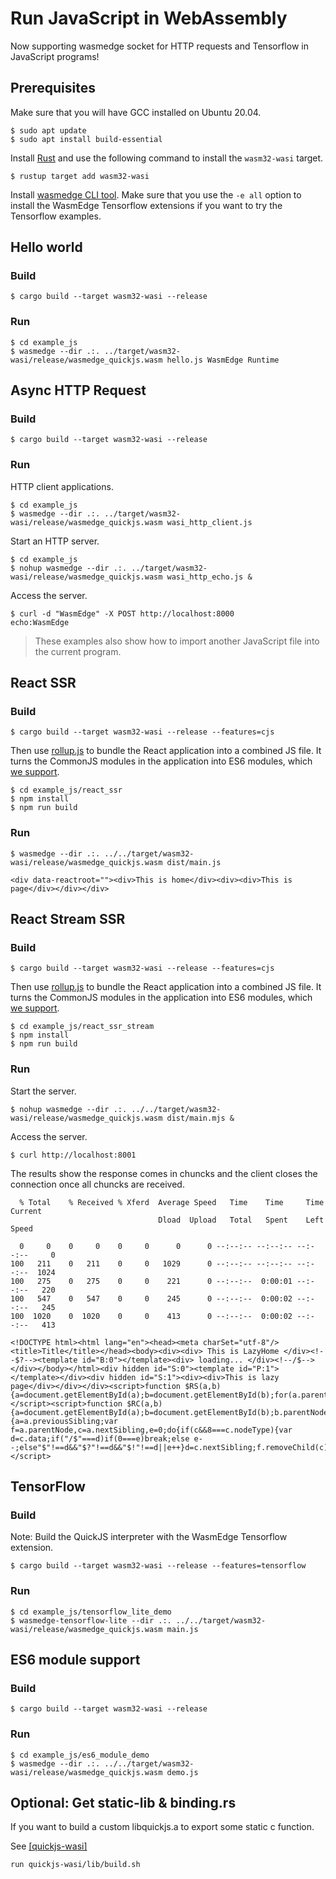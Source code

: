 # Run JavaScript in WebAssembly

Now supporting wasmedge socket for HTTP requests and Tensorflow in JavaScript programs!

## Prerequisites

Make sure that you will have GCC installed on Ubuntu 20.04.

```shell
$ sudo apt update
$ sudo apt install build-essential
```

Install [Rust](https://www.rust-lang.org/tools/install) and use the following command to install the `wasm32-wasi` target.

```shell
$ rustup target add wasm32-wasi
```

Install [wasmedge CLI tool](https://wasmedge.org/book/en/start/install.html). Make sure that you use the `-e all` option to install the WasmEdge Tensorflow extensions if you want to try the Tensorflow examples.

## Hello world

### Build

```shell
$ cargo build --target wasm32-wasi --release
```

### Run

```shell
$ cd example_js
$ wasmedge --dir .:. ../target/wasm32-wasi/release/wasmedge_quickjs.wasm hello.js WasmEdge Runtime
```

## Async HTTP Request

### Build

```shell
$ cargo build --target wasm32-wasi --release
```

### Run

HTTP client applications.

```shell
$ cd example_js
$ wasmedge --dir .:. ../target/wasm32-wasi/release/wasmedge_quickjs.wasm wasi_http_client.js
```

Start an HTTP server.

```
$ cd example_js
$ nohup wasmedge --dir .:. ../target/wasm32-wasi/release/wasmedge_quickjs.wasm wasi_http_echo.js &
```

Access the server.

```shell
$ curl -d "WasmEdge" -X POST http://localhost:8000
echo:WasmEdge
```

> These examples also show how to import another JavaScript file into the current program.

## React SSR

### Build

```shell
$ cargo build --target wasm32-wasi --release --features=cjs
```

Then use [rollup.js](https://rollupjs.org/) to bundle the React application into a combined JS file. It turns the CommonJS modules in the application into ES6 modules, which [we support](#es6-module-support).

```shell
$ cd example_js/react_ssr
$ npm install
$ npm run build
```

### Run

```shell
$ wasmedge --dir .:. ../../target/wasm32-wasi/release/wasmedge_quickjs.wasm dist/main.js

<div data-reactroot=""><div>This is home</div><div><div>This is page</div></div></div>
```

## React Stream SSR

### Build

```shell
$ cargo build --target wasm32-wasi --release --features=cjs
```

Then use [rollup.js](https://rollupjs.org/) to bundle the React application into a combined JS file. It turns the CommonJS modules in the application into ES6 modules, which [we support](#es6-module-support).

```shell
$ cd example_js/react_ssr_stream
$ npm install
$ npm run build
```

### Run

Start the server.

```shell
$ nohup wasmedge --dir .:. ../../target/wasm32-wasi/release/wasmedge_quickjs.wasm dist/main.mjs &
```

Access the server.

```shell
$ curl http://localhost:8001
```

The results show the response comes in chuncks and the client closes the connection once all chuncks are received.

```shell
  % Total    % Received % Xferd  Average Speed   Time    Time     Time  Current
                                 Dload  Upload   Total   Spent    Left  Speed

  0     0    0     0    0     0      0      0 --:--:-- --:--:-- --:--:--     0
100   211    0   211    0     0   1029      0 --:--:-- --:--:-- --:--:--  1024
100   275    0   275    0     0    221      0 --:--:--  0:00:01 --:--:--   220
100   547    0   547    0     0    245      0 --:--:--  0:00:02 --:--:--   245
100  1020    0  1020    0     0    413      0 --:--:--  0:00:02 --:--:--   413

<!DOCTYPE html><html lang="en"><head><meta charSet="utf-8"/><title>Title</title></head><body><div><div> This is LazyHome </div><!--$?--><template id="B:0"></template><div> loading... </div><!--/$--></div></body></html><div hidden id="S:0"><template id="P:1"></template></div><div hidden id="S:1"><div><div>This is lazy page</div></div></div><script>function $RS(a,b){a=document.getElementById(a);b=document.getElementById(b);for(a.parentNode.removeChild(a);a.firstChild;)b.parentNode.insertBefore(a.firstChild,b);b.parentNode.removeChild(b)};$RS("S:1","P:1")</script><script>function $RC(a,b){a=document.getElementById(a);b=document.getElementById(b);b.parentNode.removeChild(b);if(a){a=a.previousSibling;var f=a.parentNode,c=a.nextSibling,e=0;do{if(c&&8===c.nodeType){var d=c.data;if("/$"===d)if(0===e)break;else e--;else"$"!==d&&"$?"!==d&&"$!"!==d||e++}d=c.nextSibling;f.removeChild(c);c=d}while(c);for(;b.firstChild;)f.insertBefore(b.firstChild,c);a.data="$";a._reactRetry&&a._reactRetry()}};$RC("B:0","S:0")</script>
```


## TensorFlow

### Build

Note: Build the QuickJS interpreter with the WasmEdge Tensorflow extension.

```shell
$ cargo build --target wasm32-wasi --release --features=tensorflow
```

### Run

```shell
$ cd example_js/tensorflow_lite_demo
$ wasmedge-tensorflow-lite --dir .:. ../../target/wasm32-wasi/release/wasmedge_quickjs.wasm main.js
```

## ES6 module support

### Build

```shell
$ cargo build --target wasm32-wasi --release
```

### Run

```shell
$ cd example_js/es6_module_demo
$ wasmedge --dir .:. ../../target/wasm32-wasi/release/wasmedge_quickjs.wasm demo.js
```

## Optional: Get static-lib & binding.rs

If you want to build a custom libquickjs.a to export some static c function.

See [[quickjs-wasi]](https://github.com/second-state/quickjs-wasi)

```shell
run quickjs-wasi/lib/build.sh
```
